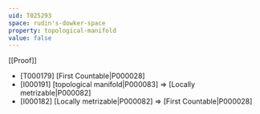 ```yaml
---
uid: T025293
space: rudin's-dowker-space
property: topological-manifold
value: false
---
```

[[Proof]]

* [T000179] [First Countable|P000028]
* [I000191] [topological manifold|P000083] => [Locally metrizable|P000082]
* [I000182] [Locally metrizable|P000082] => [First Countable|P000028]

